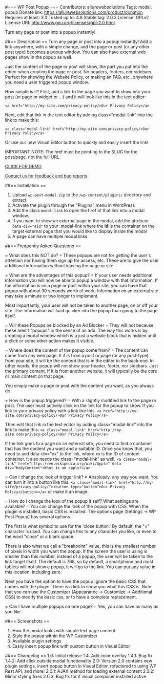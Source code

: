 #=== WP Post Popup ===
Contributors: allurewebsolutions
Tags: modal, popup
Donate link: https://allurewebsolutions.com/product/donation
Requires at least: 3.0
Tested up to: 4.8
Stable tag: 2.0.3
License: GPLv2
License URI: http://www.gnu.org/licenses/gpl-2.0.html

Turn any page or post into a popup instantly!

##== Description ==
Turn any page or post into a popup instantly! Add a link anywhere, with a simple change, and the page or post (or any other post type) becomes a popup window. You can also have external web pages show in the popup as well.

Just the content of the page or post will show, the part you put into the editor when creating the page or post. No headers, footers, nor sidebars. Perfect for showing the Website Policy, or making an FAQ, etc., anywhere you need a user triggered popup window.

How simple is it? First, add a link to the page you want to show into your post (or page or widget or ...) and it will look like this in the text editor:

`<a href="http://my-site.com/privacy-policy/>Our Privacy Policy</a>`

Next, edit that link in the text editor by adding class="modal-link" into the link to make this:

`<a class="modal-link" href="http://my-site.com/privacy-policy/>Our Privacy Policy</a>`

Or use our new Visual Editor button to quickly and easily insert the link!

IMPORTANT NOTE: The href must be pointing to the SLUG for the post/page, not the full URL.

[CLICK FOR DEMO](https://wp-post-modal.allureprojects.com/)

[Contact us for feedback and bug reports](https://allurewebsolutions.com/contact)

##== Installation ==
1. Upload `wp-post-modal.zip` to the `/wp-content/plugins/` directory and extract
2. Activate the plugin through the "Plugins" menu in WordPress
3. Add the class `modal-link` to open the href of that link into a modal window.
4. If you want to show an external page in the modal, add the attribute `data-div="#id"` to your .modal-link where the <strong>id</strong> is the container on the target external page that you would like to display inside the modal
5. A page can have multiple modal links

##== Frequently Asked Questions ==

= What does this NOT do? =
These popups are not for getting the user's attention nor having them sign up for access, etc. These are to give the user additional information without leaving the page or site.

= What are the advantages of this popup? =
If your user needs additional information you will now be able to popup a window with that information. If the information is on a page or post within your site, you can have that popup with about 30 seconds worth of work. Information on an external site may take a minute or two longer to implement.

Most importantly, your user will not be taken to another page, on or off your site. The information will load quicker into the popup than going to the page itself.

= Will these Popups be blocked by an Ad Blocker =
They will not because these aren't "popups" in the sense of an add. The way this works is by creating a modal window which is a just a website block that is hidden until a click or some other action makes it visible.

= Where does the content of the popup come from? =
The content can come from any web page. If it is from a post or page (or any post-type) from your site, it will be the content that is in the editor in the back-end. In other words, the popup will not show your header, footer, nor sidebars. Just the primary content. If it is from another website, it will typically be the core or main content on that page.

You simply make a page or post with the content you want, as you always do.

= How is the popup triggered? =
With a slightly modified link to the page or post. The user must actively click on the link for the popup to show.
If you link to your privacy policy with a link like this:
`<a href="http://my-site.com/privacy-policy/>Our Privacy Policy</a>`

Then edit that link in the text editor by adding class="modal-link" into the link to make this:
`<a class="modal-link" href="http://my-site.com/privacy-policy/>Our Privacy Policy</a>`

If the link goes to a page on an external site, you need to find a container that has the content you want and a suitable ID. Once you know that, you need to add data-div="xx" to the link, where xx is the ID of content container. It also needs the class="modal-link" as well.  `<a class="modal-link" href="https://en.wikipedia.org/wiki/Apple" data-div="bodyContent">What is an apple?</a>`

= Can I change the look of trigger link? =
Absolutely, any way you want. You can turn it into a button like this: `<a class="modal-link" href="http://my-site/privacy-policy/"><button type="button">Our Privacy Policy</button></a>` or make it an image.

= How do I change the look of the popup it self? What settings are available? =
You can change the look of the popup with CSS. When the plugin is installed, basic CSS is installed. The options page (Settings -> WP Post Popup) has several options.

The first is what symbol to use for the 'close button.' By default, the "×" character is used. You can change this to any character you like, or even to the word "close" or a blank space.

There is also what we call a "breakpoint" value, this is the smallest number of pixels in width you want the popup. If the screen the user is using is smaller than this number, instead of a popup, the user will be taken to the link target itself. The default is 768, so by default, a smartphone and most tablets will not show a popup, it will go to the link. You can put any value in this location, including zero.

Next you have the option to have the popup ignore the basic CSS that comes with the plugin. There is a link to show you what this CSS is. Note that you can use the Customizer (Appearance -> Customize -> Additional CSS) to modify the basic css, or to have a complete replacement.

= Can I have multiple popups on one page? =
Yes, you can have as many as you like.

##== Screenshots ==
1. How the modal looks with simple text page content
2. Style the popup within the WP Customizer
3. Available plugin settings
4. Easily insert popup link with custom button in Visual Editor

##== Changelog ==
1.0: Initial release
1.4: Add color overlay
1.4.1: Bug fix
1.4.2: Add click outside modal functionality
2.0: Version 2.0 contains new plugin settings, insert popup button in Visual Editor, refactored to using WP Rest API, and more!
2.0.1: AJAX method for loading external content
2.0.2: Minor styling fixes
2.0.3: Bug fix for if visual composer installed active
